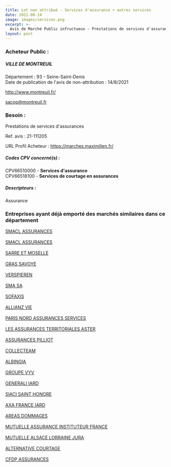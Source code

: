 ```yaml
---
title: Lot non attribué - Services d'assurance + autres services
date: 2021-08-14
image: images/services.png
excerpt: >-
  Avis de Marché Public infructueux - Prestations de services d'assurances
layout: post
---
```


### Acheteur Public :
##### VILLE DE MONTREUIL
Département : 93 - Seine-Saint-Denis<br/>
Date de publication de l'avis de non-attribution : 14/8/2021


http://www.montreuil.fr/

sacop@montreuil.fr


### Besoin :

Prestations de services d'assurances

Ref. avis : 21-111205

URL Profil Acheteur : https://marches.maximilien.fr/

##### Codes CPV concerné(s) :
CPV66510000 - **Services d'assurance** <br/>
CPV66518100 - **Services de courtage en assurances** <br/>

##### Descripteurs :
Assurance <br/>

### Entreprises ayant déjà emporté des marchés similaires dans ce département
<a href="/entreprise-544/siren-301309605">SMACL ASSURANCES</a><br/><br/>
<a href="/entreprise-544/siren-301309605">SMACL ASSURANCES</a><br/><br/>
<a href="/entreprise-544/siren-301573143">SARRE ET MOSELLE</a><br/><br/>
<a href="/entreprise-545/siren-311248637">GRAS SAVOYE</a><br/><br/>
<a href="/entreprise-546/siren-321502049">VERSPIEREN</a><br/><br/>
<a href="/entreprise-548/siren-332789296">SMA SA</a><br/><br/>
<a href="/entreprise-548/siren-335171096">SOFAXIS</a><br/><br/>
<a href="/entreprise-549/siren-340234962">ALLIANZ VIE</a><br/><br/>
<a href="/entreprise-549/siren-341539815">PARIS NORD ASSURANCES SERVICES</a><br/><br/>
<a href="/entreprise-554/siren-394412381">LES ASSURANCES TERRITORIALES ASTER</a><br/><br/>
<a href="/entreprise-558/siren-422060236">ASSURANCES PILLIOT</a><br/><br/>
<a href="/entreprise-558/siren-422092817">COLLECTEAM</a><br/><br/>
<a href="/entreprise-559/siren-429369309">ALBINGIA</a><br/><br/>
<a href="/entreprise-571/siren-532661832">GROUPE VYV</a><br/><br/>
<a href="/entreprise-572/siren-552062663">GENERALI IARD</a><br/><br/>
<a href="/entreprise-572/siren-572059939">SIACI SAINT HONORE</a><br/><br/>
<a href="/entreprise-573/siren-722057460">AXA FRANCE IARD</a><br/><br/>
<a href="/entreprise-574/siren-775670466">AREAS DOMMAGES</a><br/><br/>
<a href="/entreprise-574/siren-775709702">MUTUELLE ASSURANCE INSTITUTEUR FRANCE</a><br/><br/>
<a href="/entreprise-575/siren-778945287">MUTUELLE ALSACE LORRAINE JURA</a><br/><br/>
<a href="/entreprise-577/siren-809462807">ALTERNATIVE COURTAGE</a><br/><br/>
<a href="/entreprise-582/siren-958506156">CFDP ASSURANCES</a><br/><br/>
